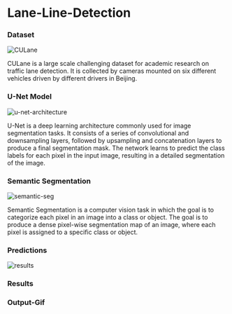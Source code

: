 # Lane-Line-Detection
### Dataset
![CULane](https://github.com/sanjay-906/Lane-Line-Detection/assets/99668976/360084cb-4be4-4538-94b0-7bbcb8e25cce)

CULane is a large scale challenging dataset for academic research on traffic lane detection. It is collected by cameras mounted on six different vehicles driven by different drivers in Beijing.

### U-Net Model
![u-net-architecture](https://github.com/sanjay-906/Lane-Line-Detection/assets/99668976/a4f80f70-b339-4a0e-a190-5c2a0025b001)

U-Net is a deep learning architecture commonly used for image segmentation tasks. It consists of a series of convolutional and downsampling layers, followed by upsampling and concatenation layers to produce a final segmentation mask. The network learns to predict the class labels for each pixel in the input image, resulting in a detailed segmentation of the image.

### Semantic Segmentation
![semantic-seg](https://github.com/sanjay-906/Lane-Line-Detection/assets/99668976/4be5e83a-0eab-4891-8ccf-c7aed7f081b3)

Semantic Segmentation is a computer vision task in which the goal is to categorize each pixel in an image into a class or object. The goal is to produce a dense pixel-wise segmentation map of an image, where each pixel is assigned to a specific class or object.

### Predictions
![results](https://github.com/sanjay-906/Lane-Line-Detection/assets/99668976/0f953c6f-df41-4693-b6b6-86b2a1d3b75e)

### Results


### Output-Gif

